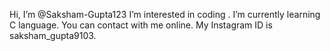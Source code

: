  Hi, I’m @Saksham-Gupta123
I’m interested in coding .
I’m currently learning  C language.
You can contact with me online. My Instagram  ID is saksham_gupta9103.

<!---
Saksham-Gupta123/Saksham-Gupta123 is a ✨ special ✨ repository because its `README.md` (this file) appears on your GitHub profile.
You can click the Preview link to take a look at your changes.
--->
